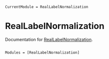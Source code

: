 ```@meta
CurrentModule = RealLabelNormalization
```

# RealLabelNormalization

Documentation for [RealLabelNormalization](https://github.com/kchu25/RealLabelNormalization.jl).

```@index
```

```@autodocs
Modules = [RealLabelNormalization]
```
